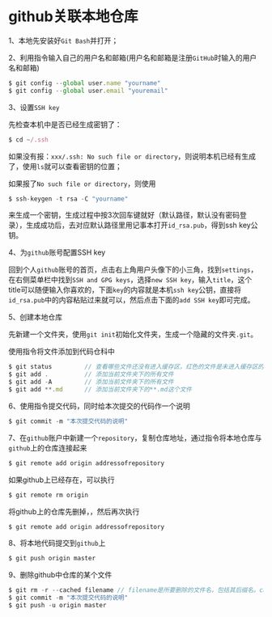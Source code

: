 # github关联本地仓库

1、本地先安装好`Git Bash`并打开；

2、利用指令输入自己的用户名和邮箱(用户名和邮箱是注册`GitHub`时输入的用户名和邮箱)

```js
$ git config --global user.name "yourname"
$ git config --global user.email "youremail"
```

3、设置`SSH key`

先检查本机中是否已经生成密钥了：

```js
$ cd ~/.ssh
```

如果没有报：`xxx/.ssh: No such file or directory`，则说明本机已经有生成了，使用`ls`就可以查看密钥的位置；

如果报了`No such file or directory`，则使用

```js
$ ssh-keygen -t rsa -C "yourname"
```

来生成一个密钥，生成过程中按3次回车键就好（默认路径，默认没有密码登录），生成成功后，去对应默认路径里用记事本打开`id_rsa.pub`，得到ssh key公钥。

4、为`github`账号配置SSH key

回到个人`github`账号的首页，点击右上角用户头像下的小三角，找到`settings`，在右侧菜单栏中找到`SSH and GPG keys`，选择`new SSH key`，输入`title`，这个title可以随便输入你喜欢的，下面`key`的内容就是本机`ssh key`公钥，直接将`id_rsa.pub`中的内容粘贴过来就可以，然后点击下面的`add SSH key`即可完成。

5、创建本地仓库

先新建一个文件夹，使用`git init`初始化文件夹，生成一个隐藏的文件夹`.git`。

使用指令将文件添加到代码仓科中

```js
$ git status         // 查看哪些文件还没有进入缓存区，红色的文件是未进入缓存区的，绿色的是进入缓存区，但没有提交到本地仓库的
$ git add .          // 添加当前文件夹下的所有文件
$ git add -A         // 添加当前文件夹下的所有文件
$ git add **.md      // 添加当前文件夹下的**.md这个文件
```

6、使用指令提交代码，同时给本次提交的代码作一个说明

```js
$ git commit -m "本次提交代码的说明"
```

7、在`github`账户中新建一个`repository`，复制仓库地址，通过指令将本地仓库与`github`上的仓库连接起来

```js
$ git remote add origin addressofrepository
```

如果github上已经存在，可以执行

```js
$ git remote rm origin
```

将github上的仓库先删掉，，然后再次执行

```js
$ git remote add origin addressofrepository
```

8、将本地代码提交到`github`上

```js
$ git push origin master
```

9、删除github中仓库的某个文件

```js
$ git rm -r --cached filename // filename是所要删除的文件名，包括其后缀名。cached是不会把本地的文件删掉
$ git commit -m "本次提交代码的说明"
$ git push -u origin master
```

